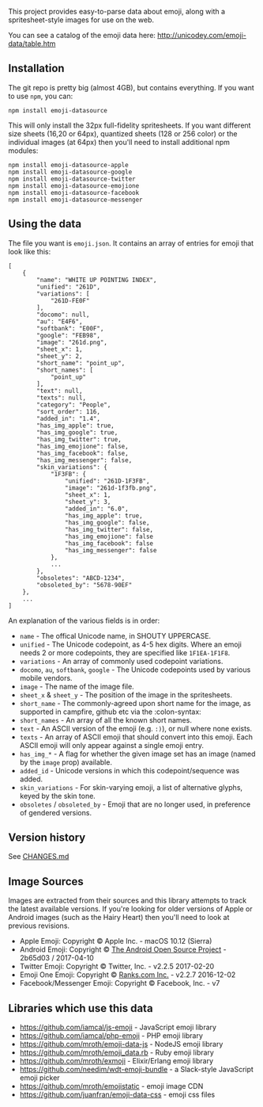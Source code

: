 This project provides easy-to-parse data about emoji, along with a spritesheet-style 
images for use on the web.

You can see a catalog of the emoji data here: http://unicodey.com/emoji-data/table.htm


## Installation

The git repo is pretty big (almost 4GB), but contains everything. If you want to use `npm`, you can:

    npm install emoji-datasource

This will only install the 32px full-fidelity spritesheets. If you want different size sheets (16,20 or 64px),
quantized sheets (128 or 256 color) or the individual images (at 64px) then you'll need to install additional
npm modules:

    npm install emoji-datasource-apple
    npm install emoji-datasource-google
    npm install emoji-datasource-twitter
    npm install emoji-datasource-emojione
    npm install emoji-datasource-facebook
    npm install emoji-datasource-messenger


## Using the data

The file you want is `emoji.json`. It contains an array of entries for emoji that 
look like this:

	[
		{
			"name": "WHITE UP POINTING INDEX",
			"unified": "261D",
			"variations": [
				"261D-FE0F"
			],
			"docomo": null,
			"au": "E4F6",
			"softbank": "E00F",
			"google": "FEB98",
			"image": "261d.png",
			"sheet_x": 1,
			"sheet_y": 2,
			"short_name": "point_up",
			"short_names": [
				"point_up"
			],
			"text": null,
			"texts": null,
			"category": "People",
			"sort_order": 116,
			"added_in": "1.4",
			"has_img_apple": true,
			"has_img_google": true,
			"has_img_twitter": true,
			"has_img_emojione": false,
			"has_img_facebook": false,
			"has_img_messenger": false,
			"skin_variations": {
				"1F3FB": {
					"unified": "261D-1F3FB",
					"image": "261d-1f3fb.png",
					"sheet_x": 1,
					"sheet_y": 3,
					"added_in": "6.0",
					"has_img_apple": true,
					"has_img_google": false,
					"has_img_twitter": false,
					"has_img_emojione": false
					"has_img_facebook": false
					"has_img_messenger": false
				},
				...
			},
			"obsoletes": "ABCD-1234",
			"obsoleted_by": "5678-90EF"
		},
		...
	]

An explanation of the various fields is in order:

* `name` - The offical Unicode name, in SHOUTY UPPERCASE.
* `unified` - The Unicode codepoint, as 4-5 hex digits. Where an emoji
   needs 2 or more codepoints, they are specified like `1F1EA-1F1F8`.
* `variations` - An array of commonly used codepoint variations.
* `docomo`, `au`, `softbank`, `google` - The Unicode codepoints used
   by various mobile vendors.
* `image` - The name of the image file.
* `sheet_x` & `sheet_y` - The position of the image in the spritesheets.
* `short_name` - The commonly-agreed upon short name for the image, as
   supported in campfire, github etc via the :colon-syntax:
* `short_names` - An array of all the known short names.
* `text` - An ASCII version of the emoji (e.g. `:)`), or null where
   none exists.
* `texts` - An array of ASCII emoji that should convert into this emoji.
   Each ASCII emoji will only appear against a single emoji entry.
* `has_img_*` - A flag for whether the given image set has an image (named by the `image` prop) available.
* `added_id` - Unicode versions in which this codepoint/sequence was added.
* `skin_variations` - For skin-varying emoji, a list of alternative glyphs, keyed by the skin tone.
* `obsoletes` / `obsoleted_by` - Emoji that are no longer used, in preference of gendered versions.


## Version history

See [CHANGES.md](CHANGES.md)


## Image Sources

Images are extracted from their sources and this library attempts to track the latest
available versions. If you're looking for older versions of Apple or Android images
(such as the Hairy Heart) then you'll need to look at previous revisions.

* Apple Emoji: Copyright &copy; Apple Inc. - macOS 10.12 (Sierra)
* Android Emoji: Copyright &copy; [The Android Open Source Project](https://s3-eu-west-1.amazonaws.com/tw-font/android/NOTICE) - 2b65d03 / 2017-04-10
* Twitter Emoji: Copyright &copy; Twitter, Inc. - v2.2.5 2017-02-20
* Emoji One Emoji: Copyright &copy; [Ranks.com Inc.](http://www.emojione.com/developers) - v2.2.7 2016-12-02
* Facebook/Messenger Emoji: Copyright &copy; Facebook, Inc. - v7


## Libraries which use this data

* https://github.com/iamcal/js-emoji - JavaScript emoji library
* https://github.com/iamcal/php-emoji - PHP emoji library
* https://github.com/mroth/emoji-data-js - NodeJS emoji library
* https://github.com/mroth/emoji_data.rb - Ruby emoji library
* https://github.com/mroth/exmoji - Elixir/Erlang emoji library
* https://github.com/needim/wdt-emoji-bundle - a Slack-style JavaScript emoji picker
* https://github.com/mroth/emojistatic - emoji image CDN
* https://github.com/juanfran/emoji-data-css - emoji css files
